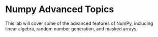# Numpy Advanced Topics

This lab will cover some of the advanced features of NumPy, including linear algebra, random number generation, and masked arrays.